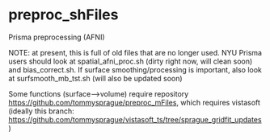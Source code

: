 # preproc_shFiles
Prisma preprocessing (AFNI)

NOTE: at present, this is full of old files that are no longer used. NYU Prisma users should look at spatial_afni_proc.sh (dirty right now, will clean soon) and bias_correct.sh. If surface smoothing/processing is important, also look at surfsmooth_mb_tst.sh (will also be updated soon)

Some functions (surface-->volume) require repository https://github.com/tommysprague/preproc_mFiles, which requires vistasoft (ideally this branch: https://github.com/tommysprague/vistasoft_ts/tree/sprague_gridfit_updates)
